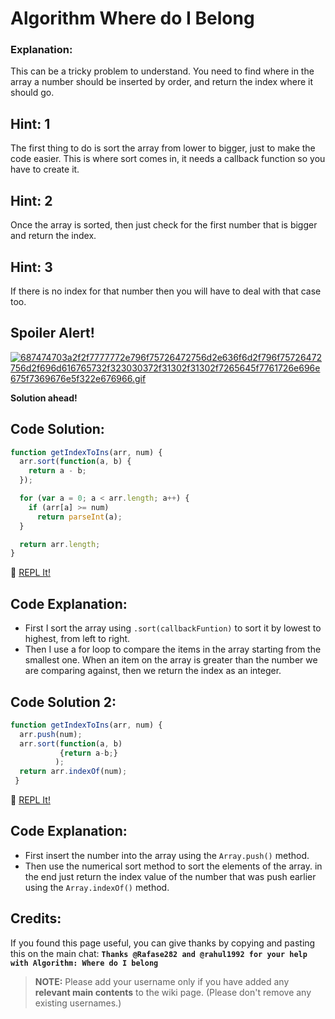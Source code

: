 # Algorithm Where do I Belong

### Explanation:

This can be a tricky problem to understand. You need to find where in the array a number should be inserted by order, and return the index where it should go.

## Hint: 1

The first thing to do is sort the array from lower to bigger, just to make the code easier. This is where sort comes in, it needs a callback function so you have to create it.

## Hint: 2

Once the array is sorted, then just check for the first number that is bigger and return the index.

## Hint: 3

If there is no index for that number then you will have to deal with that case too.

## Spoiler Alert!

[![687474703a2f2f7777772e796f75726472756d2e636f6d2f796f75726472756d2f696d616765732f323030372f31302f31302f7265645f7761726e696e675f7369676e5f322e676966.gif](https://files.gitter.im/FreeCodeCamp/Wiki/nlOm/thumb/687474703a2f2f7777772e796f75726472756d2e636f6d2f796f75726472756d2f696d616765732f323030372f31302f31302f7265645f7761726e696e675f7369676e5f322e676966.gif)](https://files.gitter.im/FreeCodeCamp/Wiki/nlOm/687474703a2f2f7777772e796f75726472756d2e636f6d2f796f75726472756d2f696d616765732f323030372f31302f31302f7265645f7761726e696e675f7369676e5f322e676966.gif)

**Solution ahead!**

## Code Solution:

```javascript
function getIndexToIns(arr, num) {
  arr.sort(function(a, b) {
    return a - b;
  });

  for (var a = 0; a < arr.length; a++) {
    if (arr[a] >= num)
      return parseInt(a);
  }

  return arr.length;
}
```

:rocket: [REPL It!](https://repl.it/CLjU/36)

## Code Explanation:

- First I sort the array using `.sort(callbackFuntion)` to sort it by lowest to highest, from left to right.
- Then I use a for loop to compare the items in the array starting from the smallest one. When an item on the array is greater than the number we are comparing against, then we return the index as an integer.

## Code Solution 2:

```javascript
function getIndexToIns(arr, num) {
  arr.push(num);
  arr.sort(function(a, b)
           {return a-b;}
          );
  return arr.indexOf(num);
 }
```

:rocket: [REPL It!](https://repl.it/CLjU/37)

## Code Explanation:

- First insert the number into the array using the `Array.push()` method.
- Then use the numerical sort method to sort the elements of the array. in the end just return the index value of the number that was push earlier using the `Array.indexOf()` method.

## Credits:

If you found this page useful, you can give thanks by copying and pasting this on the main chat: **`Thanks @Rafase282 and @rahul1992 for your help with Algorithm: Where do I belong`**

> **NOTE:** Please add your username only if you have added any **relevant main contents** to the wiki page. (Please don't remove any existing usernames.)
